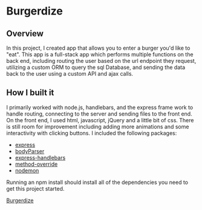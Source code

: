 # Burgerdize

## Overview

In this project, I created app that allows you to enter a burger you'd like to "eat". This app is a full-stack app which performs multiple functions on the back end, including routing the user based on the url endpoint they request, utilizing a custom ORM to query the sql Database, and sending the data back to the user using a custom API and ajax calls.

## How I built it

I primarily worked with node.js, handlebars, and the express frame work to handle routing, connecting to the server and sending files to the front end. On the front end, I used html, javascript, jQuery and a little bit of css. There is still room for improvement including adding more animations and some interactivity with clicking buttons. I included the following packages:
* [express](https://www.npmjs.com/package/inquirer)
* [bodyParser](https://www.npmjs.com/package/cli-table)
* [express-handlebars](https://www.npmjs.com/package/express-handlebars)
* [method-override](https://www.npmjs.com/package/method-override)
* [nodemon](https://www.npmjs.com/package/nodemon)

Running an npm install should install all of the dependencies you need to get this project started.

[Burgerdize]( https://burgerdize.herokuapp.com/)